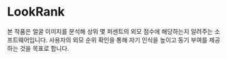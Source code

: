 # LookRank
본 작품은 얼굴 이미지를 분석해 상위 몇 퍼센트의 외모 점수에 해당하는지 알려주는 소프트웨어입니다.
사용자의 외모 순위 확인을 통해 자기 인식을 높이고 동기 부여를 제공하는 것을 목표로 합니다.

